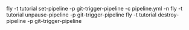 fly -t tutorial set-pipeline -p git-trigger-pipeline -c pipeline.yml -n
fly -t tutorial unpause-pipeline -p git-trigger-pipeline
fly -t tutorial destroy-pipeline -p git-trigger-pipeline